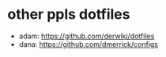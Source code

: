 # other ppls dotfiles

* adam: https://github.com/derwiki/dotfiles
* dana: https://github.com/dmerrick/configs
